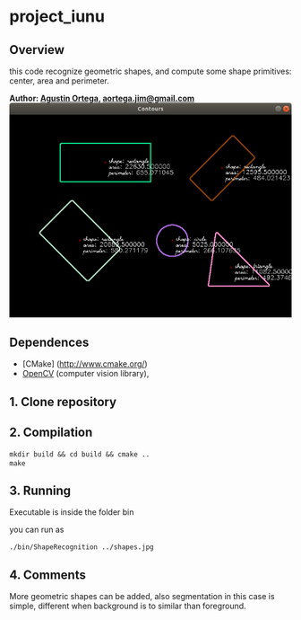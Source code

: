 # project_iunu


## Overview
this code recognize geometric shapes, and compute some shape primitives: center, area and perimeter.


**Author: [Agustin Ortega](https://github.com/agusorte), aortega.jim@gmail.com**
![project_selfdriving example: video](doc/output.png)

## Dependences

- [CMake] (http://www.cmake.org/) 
- [OpenCV](http://opencv.org/) (computer vision library),


## 1. Clone repository



## 2. Compilation

	mkdir build && cd build && cmake ..
	make



## 3. Running

Executable is inside the folder bin

you can run as

	./bin/ShapeRecognition ../shapes.jpg




## 4. Comments

More geometric shapes can be added, also segmentation in this case is simple,  different when background is to similar than foreground.


